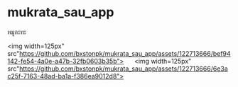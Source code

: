 # mukrata_sau_app

หมูกะทะ

<img width=125px" src"https://github.com/bxstonpk/mukrata_sau_app/assets/122713666/bef94142-fe54-4a0e-a47b-32fb0603b35b">
&nbsp;&nbsp;&nbsp;&nbsp;
<img width=125px" src"https://github.com/bxstonpk/mukrata_sau_app/assets/122713666/6e3ac25f-7163-48ad-ba1a-f386ea9012d8">
